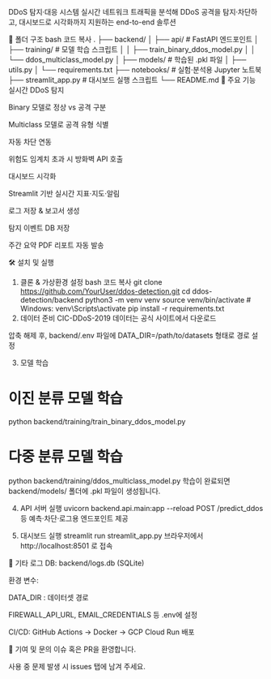 DDoS 탐지·대응 시스템
실시간 네트워크 트래픽을 분석해 DDoS 공격을 탐지·차단하고, 대시보드로 시각화까지 지원하는 end-to-end 솔루션

📂 폴더 구조
bash
코드 복사
.
├── backend/
│   ├── api/                        # FastAPI 엔드포인트
│   ├── training/                   # 모델 학습 스크립트
│   │   ├── train_binary_ddos_model.py
│   │   └── ddos_multiclass_model.py
│   ├── models/                     # 학습된 .pkl 파일
│   ├── utils.py
│   └── requirements.txt
├── notebooks/                      # 실험·분석용 Jupyter 노트북
├── streamlit_app.py                # 대시보드 실행 스크립트
└── README.md
🚀 주요 기능
실시간 DDoS 탐지

Binary 모델로 정상 vs 공격 구분

Multiclass 모델로 공격 유형 식별

자동 차단 연동

위험도 임계치 초과 시 방화벽 API 호출

대시보드 시각화

Streamlit 기반 실시간 지표·지도·알림

로그 저장 & 보고서 생성

탐지 이벤트 DB 저장

주간 요약 PDF 리포트 자동 발송

🛠️ 설치 및 실행
1. 클론 & 가상환경 설정
bash
코드 복사
git clone https://github.com/YourUser/ddos-detection.git
cd ddos-detection/backend
python3 -m venv venv
source venv/bin/activate    # Windows: venv\Scripts\activate
pip install -r requirements.txt
2. 데이터 준비
CIC-DDoS-2019 데이터는 공식 사이트에서 다운로드

압축 해제 후, backend/.env 파일에
DATA_DIR=/path/to/datasets 형태로 경로 설정

3. 모델 학습
# 이진 분류 모델 학습
python backend/training/train_binary_ddos_model.py

# 다중 분류 모델 학습
python backend/training/ddos_multiclass_model.py
학습이 완료되면 backend/models/ 폴더에 .pkl 파일이 생성됩니다.

4. API 서버 실행
uvicorn backend.api.main:app --reload
POST /predict_ddos 등 예측·차단·로그용 엔드포인트 제공

5. 대시보드 실행
streamlit run streamlit_app.py
브라우저에서 http://localhost:8501 로 접속

📄 기타
로그 DB: backend/logs.db (SQLite)

환경 변수:

DATA_DIR : 데이터셋 경로

FIREWALL_API_URL, EMAIL_CREDENTIALS 등 .env에 설정

CI/CD: GitHub Actions → Docker → GCP Cloud Run 배포

🙏 기여 및 문의
이슈 혹은 PR을 환영합니다.

사용 중 문제 발생 시 issues 탭에 남겨 주세요.